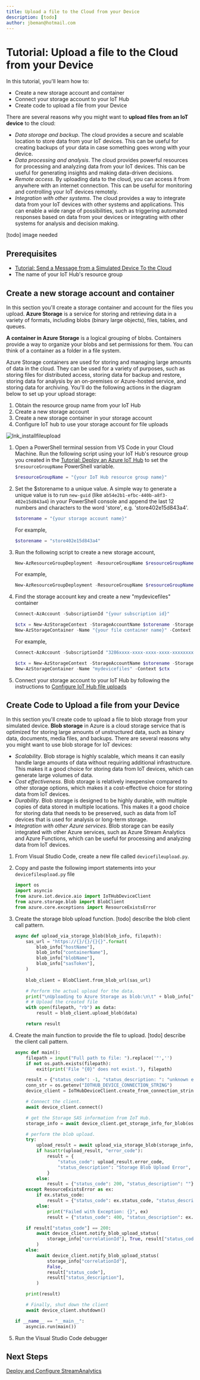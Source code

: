 ```yaml
---
title: Upload a file to the Cloud from your Device
description: [todo] 
author: jbeman@hotmail.com
---
```


# Tutorial: Upload a file to the Cloud from your Device

In this tutorial, you'll learn how to:

- Create a new storage account and container
- Connect your storage account to your IoT Hub
- Create code to upload a file from your Device

There are several reasons why you might want to **upload files from an IoT device** to the cloud:

- *Data storage and backup*. The cloud provides a secure and scalable location to store data from your IoT devices. This can be useful for creating backups of your data in case something goes wrong with your device.
- *Data processing and analysis*. The cloud provides powerful resources for processing and analyzing data from your IoT devices. This can be useful for generating insights and making data-driven decisions.
- *Remote access*. By uploading data to the cloud, you can access it from anywhere with an internet connection. This can be useful for monitoring and controlling your IoT devices remotely.
- *Integration with other systems*. The cloud provides a way to integrate data from your IoT devices with other systems and applications. This can enable a wide range of possibilities, such as triggering automated responses based on data from your devices or integrating with other systems for analysis and decision making.

[todo] image needed

## Prerequisites

- [Tutorial: Send a Message from a Simulated Device To the Cloud](tutorial-devicetocloudmsg.md)
- The name of your IoT Hub's resource group

## Create a new storage account and container

In this section you'll create a storage container and account for the files you upload. **Azure Storage** is a service for storing and retrieving data in a variety of formats, including blobs (binary large objects), files, tables, and queues.

**A container in Azure Storage** is a logical grouping of blobs. Containers provide a way to organize your blobs and set permissions for them. You can think of a container as a folder in a file system.

Azure Storage containers are used for storing and managing large amounts of data in the cloud. They can be used for a variety of purposes, such as storing files for distributed access, storing data for backup and restore, storing data for analysis by an on-premises or Azure-hosted service, and storing data for archiving. You'll do the following actions in the diagram below to set up your upload storage:
1. Obtain the resource group name from your IoT Hub
1. Create a new storage account
1. Create a new storage container in your storage account
1. Configure IoT hub to use your storage account for file uploads

![lnk_installfileupload]

1. Open a PowerShell terminal session from VS Code in your Cloud Machine. Run the following script using your IoT Hub's resource group you created in the [Tutorial: Deploy an Azure IoT Hub](tutorial-deployiothub.md) to set the `$resourceGroupName` PowerShell variable.

    ```powershell
    $resourceGroupName = "{your IoT Hub resource group name}"
    ```

1. Set the $storename to a unique value. A simple way to generate a unique value is to run `new-guid` (like `ab54e2b1-efbc-440b-a8f3-402e15d843a4`) in your PowerShell console and append the last 12 numbers and characters to the word 'store', e.g. 'store402e15d843a4'.

    ```powershell
    $storename = "{your storage account name}"
    ```

    For example,
    ```powershell
    $storename = "store402e15d843a4"
    ```

1. Run the following script to create a new storage account,

    ```powershell
    New-AzResourceGroupDeployment -ResourceGroupName $resourceGroupName -storeacctname  $storename -TemplateFile "{github root directory}\arm\store.json"
    ```

    For example,

    ```powershell
    New-AzResourceGroupDeployment -ResourceGroupName $resourceGroupName -storeacctname  $storename -TemplateFile "c:\repos\IoT\arm\store.json"
    ```

1. Find the storage account key and create a new "mydevicefiles" container

    ```powershell
    Connect-AzAccount -SubscriptionId "{your subscription id}"
    
    $ctx = New-AzStorageContext -StorageAccountName $storename -StorageAccountKey "{primary storage key}"
    New-AzStorageContainer -Name "{your file container name}" -Context $ctx
    ```

    For example,

    ```powershell
    Connect-AzAccount -SubscriptionId "3286xxxx-xxxx-xxxx-xxxx-xxxxxxxx46e1"
    
    $ctx = New-AzStorageContext -StorageAccountName $storename -StorageAccountKey "qlwjxxxxxxxxxxxxqwjr"
    New-AzStorageContainer -Name "mydevicefiles" -Context $ctx
    ```

1. Connect your storage account to your IoT Hub by following the instructions to [Configure IoT Hub file uploads](https://learn.microsoft.com/en-us/azure/iot-hub/iot-hub-configure-file-upload)

## Create Code to Upload a file from your Device

In this section you'll create code to upload a file to blob storage from your simulated device. **Blob storage** in Azure is a cloud storage service that is optimized for storing large amounts of unstructured data, such as binary data, documents, media files, and backups. There are several reasons why you might want to use blob storage for IoT devices:

- *Scalability*. Blob storage is highly scalable, which means it can easily handle large amounts of data without requiring additional infrastructure. This makes it a good choice for storing data from IoT devices, which can generate large volumes of data.
- *Cost effectiveness*. Blob storage is relatively inexpensive compared to other storage options, which makes it a cost-effective choice for storing data from IoT devices.
- *Durability*. Blob storage is designed to be highly durable, with multiple copies of data stored in multiple locations. This makes it a good choice for storing data that needs to be preserved, such as data from IoT devices that is used for analysis or long-term storage.
- *Integration with other Azure services*. Blob storage can be easily integrated with other Azure services, such as Azure Stream Analytics and Azure Functions, which can be useful for processing and analyzing data from IoT devices.

1. From Visual Studio Code, create a new file called `devicefileupload.py`.
1. Copy and paste the following import statements into your `devicefileupload.py` file

    ```python
    import os
    import asyncio
    from azure.iot.device.aio import IoTHubDeviceClient
    from azure.storage.blob import BlobClient
    from azure.core.exceptions import ResourceExistsError
    ```

1. Create the storage blob upload function. [todo] describe the blob client call pattern.

    ```python
    async def upload_via_storage_blob(blob_info, filepath):
        sas_url = "https://{}/{}/{}{}".format(
            blob_info["hostName"],
            blob_info["containerName"],
            blob_info["blobName"],
            blob_info["sasToken"],
        )
        
        blob_client = BlobClient.from_blob_url(sas_url)

        # Perform the actual upload for the data.
        print("\nUploading to Azure Storage as blob:\n\t" + blob_info["blobName"])
        # # Upload the created file
        with open(filepath, "rb") as data:
            result = blob_client.upload_blob(data)
    
        return result
    ```

1. Create the main function to provide the file to upload. [todo] describe the client call pattern.

    ```python
    async def main():
        filepath = input("Full path to file: ").replace('"','')
        if not os.path.exists(filepath):
            exit(print('File "{0}" does not exist.'), filepath)
    
        result = {"status_code": -1, "status_description: ": "unknown error"}
        conn_str = os.getenv("IOTHUB_DEVICE_CONNECTION_STRING")
        device_client = IoTHubDeviceClient.create_from_connection_string(conn_str)
    
        # Connect the client.
        await device_client.connect()
    
        # get the Storage SAS information from IoT Hub.
        storage_info = await device_client.get_storage_info_for_blob(os.path.basename(filepath))
    
        # perform the blob upload.
        try:
            upload_result = await upload_via_storage_blob(storage_info, filepath)
            if hasattr(upload_result, "error_code"):
                result = {
                    "status_code": upload_result.error_code,
                    "status_description": "Storage Blob Upload Error",
                }
            else:
                result = {"status_code": 200, "status_description": ""}
        except ResourceExistsError as ex:
            if ex.status_code:
                result = {"status_code": ex.status_code, "status_description": ex.reason}
            else:
                print("Failed with Exception: {}", ex)
                result = {"status_code": 400, "status_description": ex.message}
    
        if result["status_code"] == 200:
            await device_client.notify_blob_upload_status(
                storage_info["correlationId"], True, result["status_code"], result["status_description"]
            )
        else:
            await device_client.notify_blob_upload_status(
                storage_info["correlationId"],
                False,
                result["status_code"],
                result["status_description"],
            )
    
        print(result)
    
        # Finally, shut down the client
        await device_client.shutdown()
    
    if __name__ == "__main__":
        asyncio.run(main())
    ```

1. Run the Visual Studio Code debugger

## Next Steps

[Deploy and Configure StreamAnalytics](tutorial-deploystreamtostorage.md)

<!--image-->

[lnk_installfileupload]: media/tutorial-uploaddevicefile/installuploadfilestorage.png
